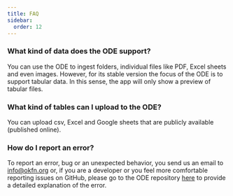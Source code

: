 ```yaml
---
title: FAQ 
sidebar:
  order: 12
---
```


### What kind of data does the ODE support?

You can use the ODE to ingest folders, individual files like PDF, Excel sheets and even images. However, for its stable version the focus of the ODE is to support tabular data. In this sense, the app will only show a preview of tabular files.

### What kind of tables can I upload to the ODE?

You can upload csv, Excel and Google sheets that are publicly available (published online).

### How do I report an error?

To report an error, bug or an unexpected behavior, you send us an email to info@okfn.org  or, if you are a developer or you feel more comfortable reporting issues on GitHub, please go to the ODE repository [here](https://github.com/okfn/opendataeditor/issues) to provide a detailed explanation of the error.